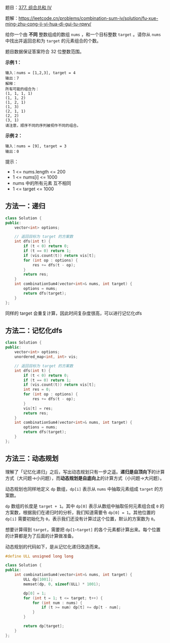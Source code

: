 题目：[377. 组合总和 Ⅳ](https://leetcode.cn/problems/combination-sum-iv/)

题解：https://leetcode.cn/problems/combination-sum-iv/solution/fu-xue-ming-zhu-cong-ji-yi-hua-di-gui-tu-rqwy/

给你一个由 **不同** 整数组成的数组 `nums` ，和一个目标整数 `target` 。请你从 `nums` 中找出并返回总和为 `target` 的元素组合的个数。

题目数据保证答案符合 32 位整数范围。

**示例 1：**

```
输入：nums = [1,2,3], target = 4
输出：7
解释：
所有可能的组合为：
(1, 1, 1, 1)
(1, 1, 2)
(1, 2, 1)
(1, 3)
(2, 1, 1)
(2, 2)
(3, 1)
请注意，顺序不同的序列被视作不同的组合。
```

**示例 2：**

```
输入：nums = [9], target = 3
输出：0
```

提示：

- 1 <= nums.length <= 200
- 1 <= nums[i] <= 1000
- nums 中的所有元素 互不相同
- 1 <= target <= 1000

## 方法一：递归

```cpp
class Solution {
public:
    vector<int> options;

    // 返回目标为 target 的方案数
    int dfs(int t) {
        if (t < 0) return 0;
        if (t == 0) return 1;
        if (vis.count(t)) return vis[t];
        for (int op : options) {
            res += dfs(t - op);
        }
        return res;
    }
    int combinationSum4(vector<int>& nums, int target) {
        options = nums;
        return dfs(target);
    }
};
```

同样的 target 会重复计算，因此时间复杂度很高，可以进行记忆化dfs

## 方法二：记忆化dfs

```cpp
class Solution {
public:
    vector<int> options;
    unordered_map<int, int> vis;

    // 返回目标为 target 的方案数
    int dfs(int t) {
        if (t < 0) return 0;
        if (t == 0) return 1;
        if (vis.count(t)) return vis[t];
        int res = 0;
        for (int op : options) {
            res += dfs(t - op);
        }
        vis[t] = res;
        return res;
    }
    int combinationSum4(vector<int>& nums, int target) {
        options = nums;
        return dfs(target);
    }
};
```

## 方法三：动态规划

理解了「记忆化递归」之后，写出动态规划只有一步之遥。**递归是自顶向下**的计算方式（大问题->小问题），而**动态规划是自底向上**的计算方式（小问题->大问题）。

动态规划也同样地定义 `dp` 数组，`dp[i]` 表示从 `nums` 中抽取元素组成 `target` 的方案数。

`dp` 数组的长度是 `target + 1`。其中 `dp[0]` 表示从数组中抽取任何元素组合成 `0` 的方案数，根据我们在递归时的分析，我们知道需要令 `dp[0] = 1`。其他位置的 `dp[i]` 需要初始化为 `0`，表示我们还没有计算过这个位置，默认的方案数为 `0`。

想要计算得到 `target`，需要把 `dp[1~target]` 的各个元素都计算出来。每个位置的计算都是为了后面的计算做准备。

动态规划的代码如下，是从记忆化递归改造而来。

```cpp
#define ULL unsigned long long

class Solution {
public:
    int combinationSum4(vector<int>& nums, int target) {
        ULL dp[1001];
        memset(dp, 0, sizeof(ULL) * 1001);

        dp[0] = 1;
        for (int t = 1; t <= target; t++) {
            for (int num : nums) {
                if (t >= num) dp[t] += dp[t - num];
            }
        }

        return dp[target];
    }
};
```

